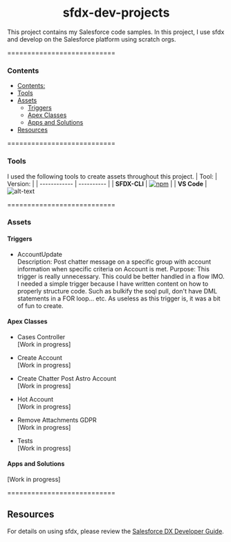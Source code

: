 <h1 align="center">sfdx-dev-projects</h1>
This project contains my Salesforce code samples. In this project, I use sfdx and develop on the Salesforce platform using scratch orgs.

===========================

### Contents

- [Contents:](#contents)
- [Tools](#tools)
- [Assets](#assets)
  - [Triggers](#triggers)
  - [Apex Classes](#apex-classes)
  - [Apps and Solutions](#apps-and-solutions)
- [Resources](#resources)
  
===========================

### Tools

I used the following tools to create assets throughout this project.
|  Tool:       |  Version:  |
| ------------ | ---------- |
| **SFDX-CLI** | [![npm](https://img.shields.io/npm/v/sfdx-cli.svg?label=SFDX-CLI&logo=Salesforce&style=Popout)](https://developer.salesforce.com/tools/sfdxcli)  |
| **VS Code**  | ![alt-text](https://img.shields.io/badge/VS_CODE-1.51.1-BrightGreen?style=Popout&logo=Visual-Studio-Code)

===========================

### Assets

#### Triggers

* AccountUpdate </br>
Description: Post chatter message on a specific group with account information when specific criteria on Account is met.
Purpose: This trigger is really unnecessary. This could be better handled in a flow IMO. I needed a simple trigger because I have written content on how to properly structure code. Such as bulkify the soql pull, don't have DML statements in a FOR loop... etc. As useless as this trigger is, it was a bit of fun to create.

#### Apex Classes

* Cases Controller </br>
[Work in progress]

* Create Account </br>
[Work in progress]

* Create Chatter Post Astro Account </br>
[Work in progress]

* Hot Account </br>
[Work in progress]

* Remove Attachments GDPR </br>
[Work in progress]

* Tests </br>
[Work in progress]

#### Apps and Solutions

[Work in progress]

===========================

## Resources

For details on using sfdx, please review the [Salesforce DX Developer Guide](https://developer.salesforce.com/docs/atlas.en-us.sfdx_dev.meta/sfdx_dev).